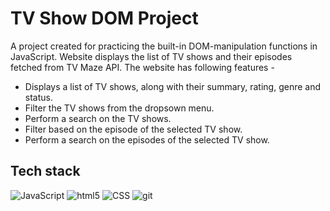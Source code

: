 # TV Show DOM Project

A project created for practicing the built-in DOM-manipulation functions in JavaScript. Website displays the list of TV shows and their episodes fetched from TV Maze API. The website has following features - 
 - Displays a list of TV shows, along with their summary, rating, genre and status.
 - Filter the TV shows from the dropsown menu.
 - Perform a search on the TV shows.
 - Filter based on the episode of the selected TV show.
 - Perform a search on the episodes of the selected TV show.

## Tech stack

<p>
  <img alt="JavaScript" src="https://img.shields.io/badge/-JavaScript-F7DF1E?style=flat-square&logo=javascript&logoColor=black" />
  <img alt="html5" src="https://img.shields.io/badge/-HTML5-E34F26?style=flat-square&logo=html5&logoColor=white" />
  <img alt="CSS" src="https://img.shields.io/badge/-CSS-CC6699?style=flat-square&logo=css&logoColor=white" />
  <img alt="git" src="https://img.shields.io/badge/-Git-F05032?style=flat-square&logo=git&logoColor=white" />
</p>

